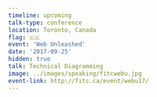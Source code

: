 ```yaml
---
timeline: upcoming
talk-type: conference
location: Toronto, Canada
flag: 🇨🇦
event: 'Web Unleashed'
date: '2017-09-25'
hidden: true
talk: Technical Diagramming
image: ../images/speaking/fitcwebu.jpg
event-link: http://fitc.ca/event/webu17/
---
```

